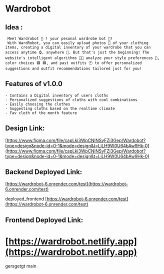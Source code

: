 # Wardrobot

## Idea :
     Meet Wardrobot 👗 ! your pesonal wardrobe bot 🤖!
     With WardRobot, you can easily upload photos 📸 of your clothing items, creating a digital inventory of your wardrobe that you can access anytime ⌚️, anywhere 🎢. But that's just the beginning! The website's intelligent algorithms 🤖✨ analyze your style preferences 👔, color choices 🟥 🟦, and past outfits 🕐 to offer personalized suggestions and outfit recommendations tailored just for you!

## Features of v1.0.0
    - Contains a Digital inventory of users cloths
    - Personalized suggestions of cloths with cool combinations
    - Easily choosing the clothes 
    - Suggesting cloths based on the realtime climate
    - Fav cloth of the month feature
    
## Design Link:

[https://www.figma.com/file/capLki3WpCNINSyFZi3Gep/Wardobot?type=design&node-id=0-1&mode=design&t=LiLH9W0U64bAw9Hk-0](https://www.figma.com/file/capLki3WpCNINSyFZi3Gep/Wardobot?type=design&node-id=0-1&mode=design&t=LiLH9W0U64bAw9Hk-0)

## Backend Deployed Link:
[https://wardrobot-6.onrender.com/test](https://wardrobot-6.onrender.com/test)

deployed_frontend
[https://wardrobot-6.onrender.com/test](https://wardrobot-6.onrender.com/test)

## Frontend Deployed Link:

[https://wardrobot.netlify.app](https://wardrobot.netlify.app)
=======
gersgetgt
main
